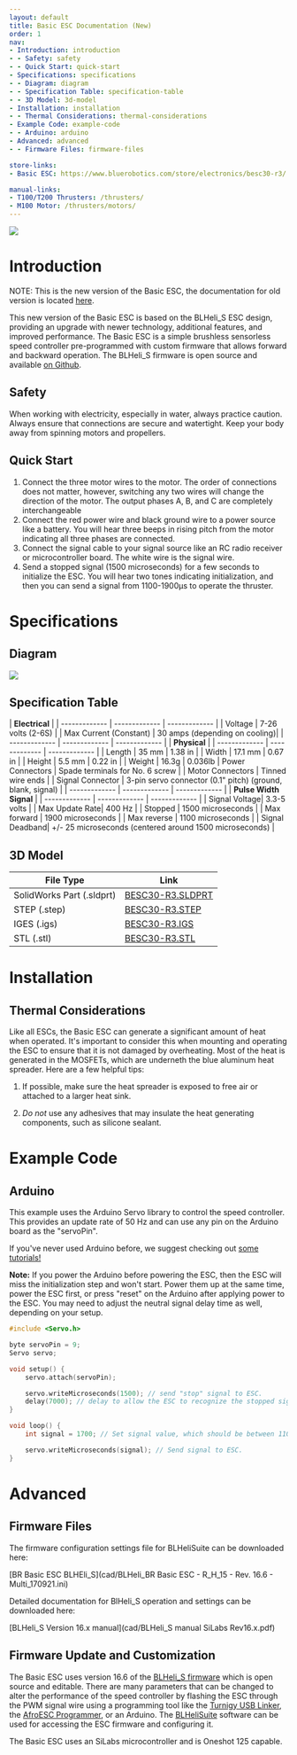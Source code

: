 ```yaml
---
layout: default
title: Basic ESC Documentation (New)
order: 1
nav:
- Introduction: introduction
- - Safety: safety
- - Quick Start: quick-start
- Specifications: specifications
- - Diagram: diagram
- - Specification Table: specification-table
- - 3D Model: 3d-model
- Installation: installation
- - Thermal Considerations: thermal-considerations
- Example Code: example-code
- - Arduino: arduino
- Advanced: advanced
- - Firmware Files: firmware-files

store-links:
- Basic ESC: https://www.bluerobotics.com/store/electronics/besc30-r3/

manual-links:
- T100/T200 Thrusters: /thrusters/
- M100 Motor: /thrusters/motors/
---
```

<img src="/bescr3/cad/BESC30-R3-3-rotated-crop.PNG" class="img-responsive" style="max-width:600px" />

# Introduction

NOTE: This is the new version of the Basic ESC, the documentation for old version is located [here](http://docs.bluerobotics.com/besc/).

This new version of the Basic ESC is based on the BLHeli_S ESC design, providing an upgrade with newer technology, additional features, and improved performance. The Basic ESC is a simple brushless sensorless speed controller pre-programmed with custom firmware that allows forward and backward operation. The BLHeli_S firmware is open source and available [on Github](https://github.com/bitdump/BLHeli/tree/master/BLHeli_S%20SiLabs).

## Safety 

<i class="fa fa-exclamation-triangle fa-fw fa-2x text-warning"></i> When working with electricity, especially in water, always practice caution. Always ensure that connections are secure and watertight. Keep your body away from spinning motors and propellers.

## Quick Start

1. Connect the three motor wires to the motor. The order of connections does not matter, however, switching any two wires will change the direction of the motor. The output phases A, B, and C are completely interchangeable
2. Connect the red power wire and black ground wire to a power source like a battery. You will hear three beeps in rising pitch from the motor indicating all three phases are connected. 
3. Connect the signal cable to your signal source like an RC radio receiver or microcontroller board. The white wire is the signal wire. 
4. Send a stopped signal (1500 microseconds) for a few seconds to initialize the ESC. You will hear two tones indicating initialization, and then you can send a signal from 1100-1900µs to operate the thruster.

# Specifications

## Diagram

<img src="/bescr3/cad/BESC30-R3-diagram.PNG" class="img-responsive" style="max-width:600px" />

## Specification Table

|                 **Electrical**                |
| ------------- | ------------- | ------------- |
| Voltage       | 7-26 volts (2-6S)             |
| Max Current (Constant)  | 30 amps (depending on cooling)|
| ------------- | ------------- | ------------- |
|                  **Physical**                 |
| ------------- | ------------- | ------------- |
| Length        | 35 mm         | 1.38 in       |
| Width         | 17.1 mm       | 0.67 in     |
| Height        | 5.5 mm        | 0.22 in      |
| Weight        | 16.3g         | 0.036lb
| Power Connectors | Spade terminals for No. 6 screw    |
| Motor Connectors | Tinned wire ends           |
| Signal Connector | 3-pin servo connector (0.1" pitch) (ground, blank, signal) |
| ------------- | ------------- | ------------- |
|            **Pulse Width Signal**             |
| ------------- | ------------- | ------------- |
| Signal Voltage| 3.3-5 volts                   |
| Max Update Rate| 400 Hz                       |
| Stopped       | 1500 microseconds             |
| Max forward   | 1900 microseconds             |
| Max reverse   | 1100 microseconds             |
| Signal Deadband| +/- 25 microseconds (centered around 1500 microseconds) |

## 3D Model

| File Type                  | Link                          |
| -------------------------- | ----------------------------- |
| SolidWorks Part (.sldprt)  | [BESC30-R3.SLDPRT](/bescr3/cad/BESC30-R3.SLDPRT) |
| STEP (.step)               | [BESC30-R3.STEP](/bescr3/cad/BESC30-R3.STEP)   |
| IGES (.igs)                | [BESC30-R3.IGS](/bescr3/cad/BESC30-R3.IGS) |
| STL (.stl)                 | [BESC30-R3.STL](/bescr3/cad/BESC30-R3.STL) |

# Installation

## Thermal Considerations

Like all ESCs, the Basic ESC can generate a significant amount of heat when operated. It's important to consider this when mounting and operating the ESC to ensure that it is not damaged by overheating. Most of the heat is generated in the MOSFETs, which are underneth the blue aluminum heat spreader. Here are a few helpful tips:

1. If possible, make sure the heat spreader is exposed to free air or attached to a larger heat sink.

2. *Do not* use any adhesives that may insulate the heat generating components, such as silicone sealant.

# Example Code

## Arduino

This example uses the Arduino Servo library to control the speed controller. This provides an update rate of 50 Hz and can use any pin on the Arduino board as the "servoPin".

If you've never used Arduino before, we suggest checking out [some tutorials!](https://www.arduino.cc/en/Tutorial/HomePage)

**Note:** If you power the Arduino before powering the ESC, then the ESC will miss the initialization step and won't start. Power them up at the same time, power the ESC first, or press "reset" on the Arduino after applying power to the ESC. You may need to adjust the neutral signal delay time as well, depending on your setup.

~~~~~~~~~~ cpp
#include <Servo.h>

byte servoPin = 9;
Servo servo;

void setup() {
	servo.attach(servoPin);

	servo.writeMicroseconds(1500); // send "stop" signal to ESC.
	delay(7000); // delay to allow the ESC to recognize the stopped signal
}

void loop() {
	int signal = 1700; // Set signal value, which should be between 1100 and 1900

	servo.writeMicroseconds(signal); // Send signal to ESC.
}
~~~~~~~~~~~~~~~~

# Advanced

## Firmware Files

The firmware configuration settings file for BLHeliSuite can be downloaded here: 

[BR Basic ESC BLHEli_S](cad/BLHeli_BR Basic ESC - R_H_15 - Rev. 16.6 - Multi_170921.ini)

Detailed documentation for BlHeli_S operation and settings can be downloaded here:

[BLHeli_S Version 16.x manual](cad/BLHeli_S manual SiLabs Rev16.x.pdf)


## Firmware Update and Customization

The Basic ESC uses version 16.6 of the [BLHeli_S firmware](https://github.com/bitdump/BLHeli/tree/master/BLHeli_S%20SiLabs) which is open source and editable. There are many parameters that can be changed to alter the performance of the speed controller by flashing the ESC through the PWM signal wire using a programming tool like the [Turnigy USB Linker](http://www.hobbyking.com/hobbyking/store/__10628__turnigy_usb_linker_for_aquastar_super_brain.html), the [AfroESC Programmer](http://www.hobbyking.com/hobbyking/store/__39437__afro_esc_usb_programming_tool.html), or an Arduino. The [BLHeliSuite](https://blhelisuite.wordpress.com/) software can be used for accessing the ESC firmware and configuring it.

The Basic ESC uses an SiLabs microcontroller and is Oneshot 125 capable. 

